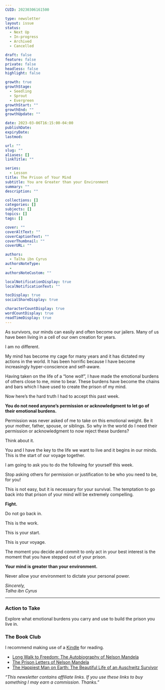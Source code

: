 ```yaml
---
CUID: 20230306161500

type: newsletter
layout: issue
status:
  - Next Up
  - In-progress
  - Archived
  - Cancelled

draft: false
feature: false
private: false
headless: false
highlight: false

growth: true
growthStage:
  - Seedling
  - Sprout
  - Evergreen
growthStart: ""
growthEnd: ""
growthUpdate: ""

date: 2023-03-06T16:15:00-04:00
publishDate:
expiryDate:
lastmod:

url: ""
slug: ""
aliases: []
linkTitle: ""

series:
  - Lesson
title: The Prison of Your Mind
subtitle: You are Greater than your Environment
summary: ""
description: ""

collections: []
categories: []
subjects: []
topics: []
tags: []

cover: ""
coverAltText: ""
coverCaptionText: ""
coverThumbnail: ""
coverURL: ""

authors:
  - Talha ibn Cyrus
authorsNoteType:
  - 
authorsNoteCustom: ""

localNotificationDisplay: true
localNotificationText: ""

tocDisplay: true
socialShareDisplay: true

characterCountDisplay: true
wordCountDisplay: true
readTimeDisplay: true
---
```


As survivors, our minds can easily and often become our jailers. Many of us have been living in a cell of our own creation for years.

I am no different.

My mind has become my cage for many years and it has dictated my actions in the world. It has been horrific because I have become increasingly hyper-conscience and self-aware.

Having taken on the life of a “lone wolf”, I have made the emotional burdens of others close to me, mine to bear. These burdens have become the chains and bars which I have used to create the prison of my mind.

Now here’s the hard truth I had to accept this past week.

**You do not need anyone’s permission or acknowledgment to let go of their emotional burdens.**

Permission was never asked of me to take on this emotional weight. Be it your mother, father, spouse, or siblings. So why in the world do I need their permission or acknowledgment to now reject these burdens?

Think about it.

You and I have the key to the life we want to live and it begins in our minds. This is the start of our voyage together.

I am going to ask you to do the following for yourself this week.

Stop asking others for permission or justification to be who you need to be, for you!

This is not easy, but it is necessary for your survival. The temptation to go back into that prison of your mind will be extremely compelling.

**Fight.**

Do not go back in.

This is the work.

This is your start.

This is your voyage.

The moment you decide and commit to only act in your best interest is the moment that you have stepped out of your prison.

**Your mind is greater than your environment.**

Never allow your environment to dictate your personal power.

*Sincerely,  
Talha ibn Cyrus*
***
### Action to Take
Explore what emotional burdens you carry and use to build the prison you live in.

### The Book Club
I recommend making use of a [Kindle](https://amzn.to/3lbP0mL) for reading.
- [Long Walk to Freedom: The Autobiography of Nelson Mandela](https://amzn.to/3JEUgsz)
- [The Prison Letters of Nelson Mandela](https://amzn.to/3mTB6GB)
- [The Happiest Man on Earth: The Beautiful Life of an Auschwitz Survivor](https://amzn.to/3LqkpNe)

*“This newsletter contains affiliate links. If you use these links to buy something I may earn a commission. Thanks.”*